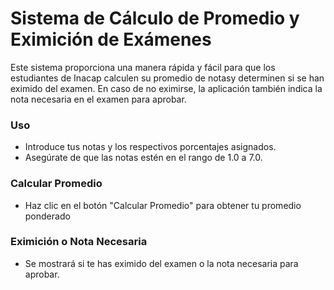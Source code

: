 # Sistema de Cálculo de Promedio y Eximición de Exámenes

Este sistema proporciona una manera rápida y fácil para que los estudiantes de Inacap calculen su promedio de notasy determinen si se han eximido del examen. En caso de no eximirse, la aplicación también indica la nota necesaria en el examen para aprobar.
### Uso
- Introduce tus notas y los respectivos porcentajes asignados.
- Asegúrate de que las notas estén en el rango de 1.0 a 7.0.
### Calcular Promedio
- Haz clic en el botón "Calcular Promedio" para obtener tu promedio ponderado
### Eximición o Nota Necesaria
- Se mostrará si te has eximido del examen o la nota necesaria para aprobar.

